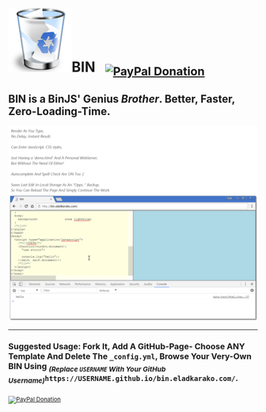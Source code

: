 <h1><img alt="" src="resources/icon.png"/><strong>BIN</strong> &nbsp; <sub><a target="_blank" href="https://paypal.me/e1adkarak0" rel="nofollow"><img src="https://www.paypalobjects.com/webstatic/mktg/Logo/pp-logo-100px.png" width="60" height="16" border="0" alt="PayPal Donation"></a></sub></h1>

<h2>BIN is a BinJS' Genius <em>Brother</em>. Better, Faster, <strong>Zero-Loading-Time</strong>.</h2>

<img alt="" src="resources/screenshot_1.png"/>

<hr/>

<h3>Suggested Usage: Fork It, Add A GitHub-Page- Choose ANY Template And Delete The <code>_config.yml</code>, Browse Your Very-Own <strong>BIN</strong> Using <sub><em>(Replace <code>USERNAME</code> With Your GitHub Username)</em></sub><code>https://USERNAME.github.io/bin.eladkarako.com/</code>.</h3>

<sub><a target="_blank" href="https://paypal.me/e1adkarak0" rel="nofollow"><img src="https://www.paypalobjects.com/webstatic/mktg/Logo/pp-logo-100px.png" width="60" height="16" border="0" alt="PayPal Donation"></a></sub>
